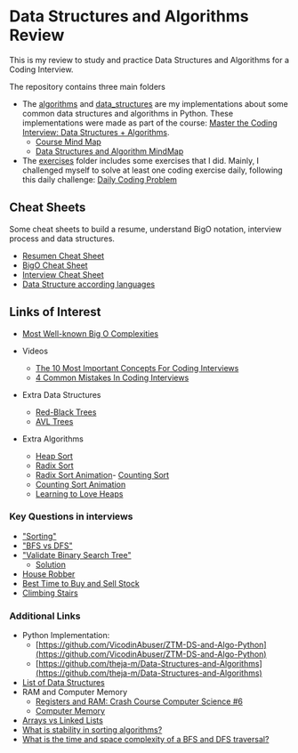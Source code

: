 # Data Structures and Algorithms Review

This is my review to study and practice Data Structures and Algorithms for a Coding Interview.

The repository contains three main folders
    
- The [algorithms](./algorithms/) and [data_structures](./data_structures/) are my implementations about some common data structures and algorithms in Python. These implementations were made as part of the course: [Master the Coding Interview: Data Structures + Algorithms](https://www.udemy.com/course/master-the-coding-interview-data-structures-algorithms/).
    - [Course Mind Map](https://coggle.it/diagram/W5u8QkZs6r4sZM3J/t/master-the-interview)
    - [Data Structures and Algorithm MindMap](https://coggle.it/diagram/W5E5tqYlrXvFJPsq/t/master-the-interview-click-here-for-course-link/c25f98c73a03f5b1107cd0e2f4bce29c9d78e31655e55cb0b785d56f0036c9d1)
- The [exercises](./exercises/) folder includes some exercises that I did. Mainly, I challenged myself to solve at least one coding exercise daily, following this daily challenge: [Daily Coding Problem](https://www.dailycodingproblem.com/)

## Cheat Sheets

Some cheat sheets to build a resume, understand BigO notation, interview process and data structures.

 - [Resumen Cheat Sheet](./resumen_cheat_sheet.md)
 - [BigO Cheat Sheet](./bigO_cheat_sheet.md)
 - [Interview Cheat Sheet](./interview_cheatsheet.pdf)
 - [Data Structure according languages](data_structures_language_support.png)

## Links of Interest
 * [Most Well-known Big O Complexities](https://www.bigocheatsheet.com/)
 * Videos
    - [The 10 Most Important Concepts For Coding Interviews](https://www.youtube.com/watch?v=Ge0Udbws1kc)
    - [4 Common Mistakes In Coding Interviews](https://www.youtube.com/watch?v=nf6vrGcGDSI)
 * Extra Data Structures
    - [Red-Black Trees](https://medium.com/basecs/painting-nodes-black-with-red-black-trees-60eacb2be9a5)
    - [AVL Trees](https://medium.com/basecs/the-little-avl-tree-that-could-86a3cae410c7)

 * Extra Algorithms
    - [Heap Sort](https://brilliant.org/wiki/heap-sort/)
    - [Radix Sort](https://brilliant.org/wiki/radix-sort/)
    - [Radix Sort Animation](https://www.cs.usfca.edu/~galles/visualization/RadixSort.html)- [Counting Sort](https://brilliant.org/wiki/counting-sort/)
    - [Counting Sort Animation](https://www.cs.usfca.edu/~galles/visualization/CountingSort.html)
    - [Learning to Love Heaps](https://medium.com/basecs/learning-to-love-heaps-cef2b273a238)

### Key Questions in interviews

- ["Sorting"](/algorithms/sorting/questions.py)
- ["BFS vs DFS"](/algorithms/searching/traversal_quiz1.py)
- ["Validate Binary Search Tree"](https://leetcode.com/problems/validate-binary-search-tree)
    - [Solution](https://www.geeksforgeeks.org/a-program-to-check-if-a-binary-tree-is-bst-or-not/)
- [House Robber](https://leetcode.com/problems/house-robber)
- [Best Time to Buy and Sell Stock](https://leetcode.com/problems/best-time-to-buy-and-sell-stock)
- [Climbing Stairs](https://leetcode.com/problems/climbing-stairs) 

### Additional Links

* Python Implementation:
    - [https://github.com/VicodinAbuser/ZTM-DS-and-Algo-Python](https://github.com/VicodinAbuser/ZTM-DS-and-Algo-Python)
    - [https://github.com/theja-m/Data-Structures-and-Algorithms](https://github.com/theja-m/Data-Structures-and-Algorithms)
* [List of Data Structures](https://en.wikipedia.org/wiki/List_of_data_structures)
* RAM and Computer Memory
    - [Registers and RAM: Crash Course Computer Science #6](https://www.youtube.com/watch?v=fpnE6UAfbtU)
    - [Computer Memory](https://statmath.wu.ac.at/courses/data-analysis/itdtHTML/node55.html)
* [Arrays vs Linked Lists](https://www.youtube.com/watch?v=DyG9S9nAlUM)
* [What is stability in sorting algorithms?](https://stackoverflow.com/questions/1517793/what-is-stability-in-sorting-algorithms-and-why-is-it-important)
* [What is the time and space complexity of a BFS and DFS traversal? ](https://stackoverflow.com/questions/9844193/what-is-the-time-and-space-complexity-of-a-breadth-first-and-depth-first-tree-tr)